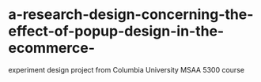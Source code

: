 # a-research-design-concerning-the-effect-of-popup-design-in-the-ecommerce-
experiment design project from Columbia University MSAA 5300 course
